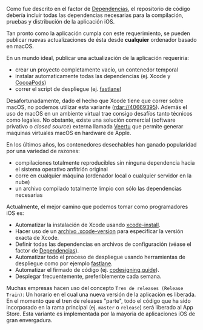 Como fue descrito en el factor de [Dependencias](/es/dependencies), el repositorio de código debería incluir todas las dependencias necesarias para la compilación, pruebas y distribución de la aplicación iOS.

Tan pronto como la aplicación cumpla con este requerimiento, se pueden publicar nuevas actualizaciones de ésta desde **cualquier** ordenador basado en macOS.

En un mundo ideal, publicar una actualización de la aplicación requeriría:

- crear un proyecto completamente vacío, un contenedor temporal
- instalar automaticamente todas las dependencias (ej. Xcode y [CocoaPods](https://cocoapods.org))
- correr el script de despliegue (ej. [fastlane](https://fastlane.tools))

Desafortunadamente, dado el hecho que Xcode tiene que correr sobre macOS, no podemos utilizar esta variante ([rdar://40669395](https://openradar.appspot.com/radar?id=4929082424819712)). Además el uso de macOS en un ambiente virtual trae consigo desafíos tanto técnicos como legales. No obstante, existe una solución comercial (software privativo o _closed source_) externa llamada [Veertu](https://veertu.com/) que permite generar maquinas virtuales macOS en hardware de Apple.

En los últimos años, los contenedores desechables han ganado popularidad por una variedad de razones:

- compilaciones totalmente reproducibles sin ninguna dependencia hacia el sistema operativo anfitrión original
- corre en cualquier máquina (ordenador local o cualquier servidor en la nube)
- un archivo compilado totalmente limpio con sólo las dependencias necesarias

Actualmente, el mejor camino que podemos tomar como programadores iOS es:

- Automatizar la instalación de Xcode usando [xcode-install](https://github.com/krausefx/xcode-install).
- Hacer uso de un [archivo .xcode-version](https://github.com/fastlane/ci/blob/master/docs/xcode-version.md) para especificar la versión exacta de Xcode.
- Definir todas las dependencias en archivos de configuración (véase el factor de [Dependencias](/es/dependencies)).
- Automatizar todo el proceso de despliegue usando herramientas de despliegue como por ejemplo [fastlane](https://fastlane.tools).
- Automatizar el firmado de código (ej. [codesigning.guide](https://codesigning.guide)).
- Desplegar frecuentemente, preferiblemente cada semana.

Muchas empresas hacen uso del concepto `Tren de releases (Release Train)`: Un horario en el cual una nueva versión de la aplicación es liberada. En el momento que el tren de releases "parte", todo el código que ha sido incorporado en la rama principal (ej. `master` o `release`) será liberado al App Store. Esta variante es implementada por la mayoria de aplicaciones iOS de gran envergadura.
